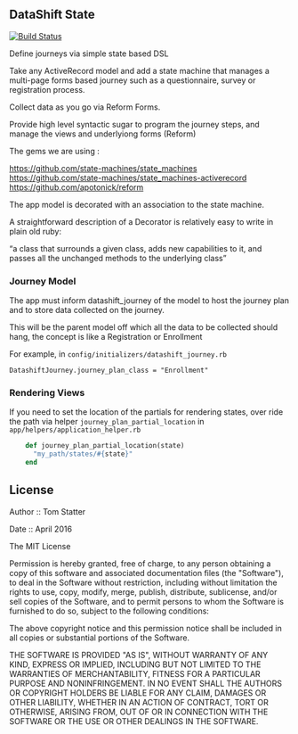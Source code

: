 ## DataShift State

[![Build Status](https://travis-ci.org/autotelik/datashift_journey.svg?branch=master)](https://travis-ci.org/autotelik/datashift_journey)

Define journeys via simple state based DSL

Take any ActiveRecord model and add a state machine that manages a multi-page forms based journey
such as a questionnaire, survey or registration process.

Collect data as you go via Reform Forms.

Provide high level syntactic sugar to program the journey steps, and manage the views and underlyiong forms (Reform)

The gems we are using :

https://github.com/state-machines/state_machines
https://github.com/state-machines/state_machines-activerecord
https://github.com/apotonick/reform

The app model is decorated with an association to the state machine.

A straightforward description of a Decorator is relatively easy to write in plain old ruby:

“a class that surrounds a given class, adds new capabilities to it, and passes all the unchanged methods to the underlying class”


### Journey Model

The app must inform datashift_journey of the model to host the journey plan and to store data collected on the journey.


This will be the parent model off which all the data to be collected should hang, the concept is 
 like a Registration or Enrollment

For example, in `config/initializers/datashift_journey.rb`

```
DatashiftJourney.journey_plan_class = "Enrollment"
```


### Rendering Views

If you need to set the location of the partials for rendering states, over ride the path via helper
`journey_plan_partial_location` in `app/helpers/application_helper.rb`

```ruby
    def journey_plan_partial_location(state)
      "my_path/states/#{state}"
    end
```

## License

Author ::   Tom Statter

Date ::     April 2016

The MIT License

Permission is hereby granted, free of charge, to any person obtaining a copy
of this software and associated documentation files (the "Software"), to deal
in the Software without restriction, including without limitation the rights
to use, copy, modify, merge, publish, distribute, sublicense, and/or sell
copies of the Software, and to permit persons to whom the Software is
furnished to do so, subject to the following conditions:

The above copyright notice and this permission notice shall be included in
all copies or substantial portions of the Software.

THE SOFTWARE IS PROVIDED "AS IS", WITHOUT WARRANTY OF ANY KIND, EXPRESS OR
IMPLIED, INCLUDING BUT NOT LIMITED TO THE WARRANTIES OF MERCHANTABILITY,
FITNESS FOR A PARTICULAR PURPOSE AND NONINFRINGEMENT. IN NO EVENT SHALL THE
AUTHORS OR COPYRIGHT HOLDERS BE LIABLE FOR ANY CLAIM, DAMAGES OR OTHER
LIABILITY, WHETHER IN AN ACTION OF CONTRACT, TORT OR OTHERWISE, ARISING FROM,
OUT OF OR IN CONNECTION WITH THE SOFTWARE OR THE USE OR OTHER DEALINGS IN
THE SOFTWARE.
